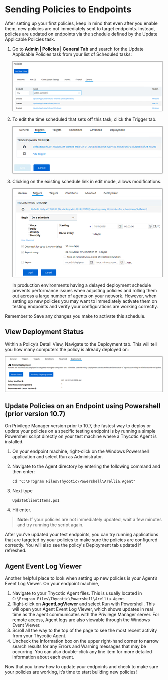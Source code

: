 [title]: # (Sending Policies to Endpoints)
[tags]: # (Application Control,Policy,Endpoints)
[priority]: # (2)
# Sending Policies to Endpoints

After setting up your first policies, keep in mind that even after you enable them, new policies are not immediately sent to target endpoints. Instead, policies are updated on endpoints via the schedule defined by the Update Applicable Policies task.

1. Go to __Admin | Policies | General Tab__ and search for the Update Applicable Policies task from your list of Scheduled tasks:

   ![Remote Scheduled Client Command Task](images/tasks/update-applicable-policies.png)
1. To edit the time scheduled that sets off this task, click the Trigger tab.

   ![Trigger tab information](images/tasks/trigger.png)
1. Clicking on the existing schedule link in edit mode, allows modifications.

   ![Modify the schedule](images/tasks/trigger-edit.png)

   In production environments having a delayed deployment schedule prevents performance issues when adjusting policies and rolling them out across a large number of agents on your network. However, when setting up new policies you may want to immediately activate them on testing endpoints and verify your configurations are working correctly.

Remember to Save any changes you make to activate this schedule.

## View Deployment Status

Within a Policy’s Detail View, Navigate to the Deployment tab. This will tell you how many computers the policy is already deployed on:

![Deployment Status](images/tasks/deployment.png)

## Update Policies on an Endpoint using Powershell (prior version 10.7)

On Privilege Manager version prior to 10.7, the fastest way to deploy or update your policies on a specific testing endpoint is by running a simple Powershell script directly on your test machine where a Thycotic Agent is installed.

1. On your endpoint machine, right-click on the Windows Powershell application and select Run as Administrator.
1. Navigate to the Agent directory by entering the following command and then enter:

   ```shell
   cd "C:\Program Files\Thycotic\Powershell\Arellia.Agent"
   ```
1. Next type

   ```shell
   UpdateClientItems.ps1
   ```
1. Hit enter.

<!-- NOT Required with implementation change for 10.7
TODO - update <User-added image>

Your results will look something like this:

TODO - update <User-added image>

In this example we see that a new “Blacklist + Quarantine” policy was successfully added to the endpoint machine. -->

>**Note**:
>If your policies are not immediately updated, wait a few minutes and try running the script again.

After you’ve updated your test endpoints, you can try running applications that are targeted by your policies to make sure the policies are configured correctly. You will also see the policy's Deployment tab updated if refreshed.

## Agent Event Log Viewer

Another helpful place to look when setting up new policies is your Agent’s Event Log Viewer. On your endpoint machine, 

1. Navigate to your Thycotic Agent files. This is usually located in `C:\Program Files\Thycotic\Powershell\Arellia.Agent`.
1. Right-click on __AgentLogViewer__ and select Run with Powershell. This will open your Agent Event Log Viewer, which shows updates in real time as the agent communicates with the Privilege Manager server. For remote access, Agent logs are also viewable through the Windows Event Viewer.
1. Scroll all the way to the top of the page to see the most recent activity from your Thycotic Agent.
1. Uncheck the Information box on the upper right-hand corner to narrow search results for any Errors and Warning messages that may be occurring. You can also double-click any line item for more detailed information about each event.

Now that you know how to update your endpoints and check to make sure your policies are working, it’s time to start building new policies!
